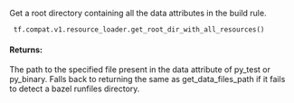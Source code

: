 
Get a root directory containing all the data attributes in the build rule.

```
 tf.compat.v1.resource_loader.get_root_dir_with_all_resources()
```
#### Returns:

The path to the specified file present in the data attribute of py_test or py_binary. Falls back to returning the same as get_data_files_path if it fails to detect a bazel runfiles directory.
